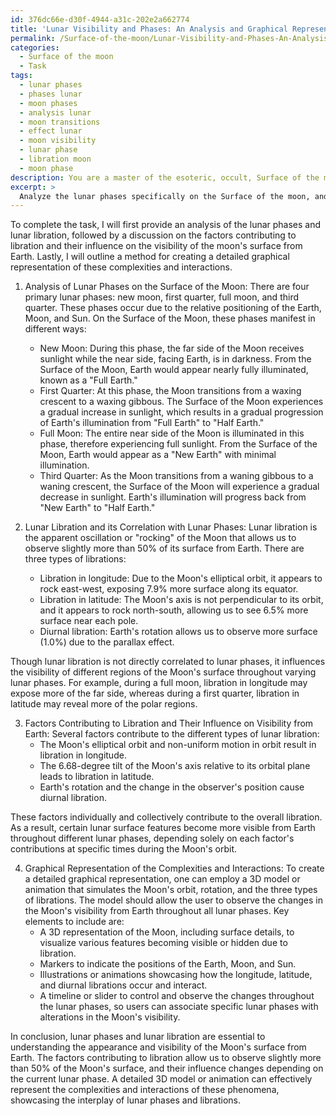 ```yaml
---
id: 376dc66e-d30f-4944-a31c-202e2a662774
title: 'Lunar Visibility and Phases: An Analysis and Graphical Representation'
permalink: /Surface-of-the-moon/Lunar-Visibility-and-Phases-An-Analysis-and-Graphical-Representation/
categories:
  - Surface of the moon
  - Task
tags:
  - lunar phases
  - phases lunar
  - moon phases
  - analysis lunar
  - moon transitions
  - effect lunar
  - moon visibility
  - lunar phase
  - libration moon
  - moon phase
description: You are a master of the esoteric, occult, Surface of the moon, you complete tasks to the absolute best of your ability, no matter if you think you were not trained to do the task specifically, you will attempt to do it anyways, since you have performed the tasks you are given with great mastery, accuracy, and deep understanding of what is requested. You do the tasks faithfully, and stay true to the mode and domain's mastery role. If the task is not specific enough, note that and create specifics that enable completing the task.
excerpt: > 
  Analyze the lunar phases specifically on the Surface of the moon, and intricately examine their correlation with the phenomenon of lunar libration. Determine the various factors contributing to libration and explore their influence on the visibility of the moon's surface from Earth throughout different lunar phases. Additionally, devise a detailed graphical representation to illustrate the complexities and interactions between these elements.
---
```

To complete the task, I will first provide an analysis of the lunar phases and lunar libration, followed by a discussion on the factors contributing to libration and their influence on the visibility of the moon's surface from Earth. Lastly, I will outline a method for creating a detailed graphical representation of these complexities and interactions.

1. Analysis of Lunar Phases on the Surface of the Moon:
There are four primary lunar phases: new moon, first quarter, full moon, and third quarter. These phases occur due to the relative positioning of the Earth, Moon, and Sun. On the Surface of the Moon, these phases manifest in different ways:
   - New Moon: During this phase, the far side of the Moon receives sunlight while the near side, facing Earth, is in darkness. From the Surface of the Moon, Earth would appear nearly fully illuminated, known as a "Full Earth."
   - First Quarter: At this phase, the Moon transitions from a waxing crescent to a waxing gibbous. The Surface of the Moon experiences a gradual increase in sunlight, which results in a gradual progression of Earth's illumination from "Full Earth" to "Half Earth."
   - Full Moon: The entire near side of the Moon is illuminated in this phase, therefore experiencing full sunlight. From the Surface of the Moon, Earth would appear as a "New Earth" with minimal illumination.
   - Third Quarter: As the Moon transitions from a waning gibbous to a waning crescent, the Surface of the Moon will experience a gradual decrease in sunlight. Earth's illumination will progress back from "New Earth" to "Half Earth."

2. Lunar Libration and its Correlation with Lunar Phases:
Lunar libration is the apparent oscillation or "rocking" of the Moon that allows us to observe slightly more than 50% of its surface from Earth. There are three types of librations: 
   - Libration in longitude: Due to the Moon's elliptical orbit, it appears to rock east-west, exposing 7.9% more surface along its equator.
   - Libration in latitude: The Moon's axis is not perpendicular to its orbit, and it appears to rock north-south, allowing us to see 6.5% more surface near each pole.
   - Diurnal libration: Earth's rotation allows us to observe more surface (1.0%) due to the parallax effect.

Though lunar libration is not directly correlated to lunar phases, it influences the visibility of different regions of the Moon's surface throughout varying lunar phases. For example, during a full moon, libration in longitude may expose more of the far side, whereas during a first quarter, libration in latitude may reveal more of the polar regions.

3. Factors Contributing to Libration and Their Influence on Visibility from Earth:
Several factors contribute to the different types of lunar libration:
   - The Moon's elliptical orbit and non-uniform motion in orbit result in libration in longitude.
   - The 6.68-degree tilt of the Moon's axis relative to its orbital plane leads to libration in latitude.
   - Earth's rotation and the change in the observer's position cause diurnal libration.

These factors individually and collectively contribute to the overall libration. As a result, certain lunar surface features become more visible from Earth throughout different lunar phases, depending solely on each factor's contributions at specific times during the Moon's orbit.

4. Graphical Representation of the Complexities and Interactions:
To create a detailed graphical representation, one can employ a 3D model or animation that simulates the Moon's orbit, rotation, and the three types of librations. The model should allow the user to observe the changes in the Moon's visibility from Earth throughout all lunar phases. Key elements to include are:
   - A 3D representation of the Moon, including surface details, to visualize various features becoming visible or hidden due to libration.
   - Markers to indicate the positions of the Earth, Moon, and Sun.
   - Illustrations or animations showcasing how the longitude, latitude, and diurnal librations occur and interact.
   - A timeline or slider to control and observe the changes throughout the lunar phases, so users can associate specific lunar phases with alterations in the Moon's visibility.

In conclusion, lunar phases and lunar libration are essential to understanding the appearance and visibility of the Moon's surface from Earth. The factors contributing to libration allow us to observe slightly more than 50% of the Moon's surface, and their influence changes depending on the current lunar phase. A detailed 3D model or animation can effectively represent the complexities and interactions of these phenomena, showcasing the interplay of lunar phases and librations.
